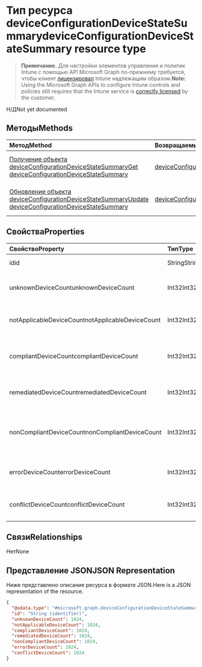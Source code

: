 # <a name="deviceconfigurationdevicestatesummary-resource-type"></a><span data-ttu-id="7a4fe-101">Тип ресурса deviceConfigurationDeviceStateSummary</span><span class="sxs-lookup"><span data-stu-id="7a4fe-101">deviceConfigurationDeviceStateSummary resource type</span></span>

> <span data-ttu-id="7a4fe-102">**Примечание.** Для настройки элементов управления и политик Intune с помощью API Microsoft Graph по-прежнему требуется, чтобы клиент [лицензировал](https://go.microsoft.com/fwlink/?linkid=839381) Intune надлежащим образом.</span><span class="sxs-lookup"><span data-stu-id="7a4fe-102">**Note:** Using the Microsoft Graph APIs to configure Intune controls and policies still requires that the Intune service is [correctly licensed](https://go.microsoft.com/fwlink/?linkid=839381) by the customer.</span></span>

<span data-ttu-id="7a4fe-103">Н/Д</span><span class="sxs-lookup"><span data-stu-id="7a4fe-103">Not yet documented</span></span>
## <a name="methods"></a><span data-ttu-id="7a4fe-104">Методы</span><span class="sxs-lookup"><span data-stu-id="7a4fe-104">Methods</span></span>
|<span data-ttu-id="7a4fe-105">Метод</span><span class="sxs-lookup"><span data-stu-id="7a4fe-105">Method</span></span>|<span data-ttu-id="7a4fe-106">Возвращаемый тип</span><span class="sxs-lookup"><span data-stu-id="7a4fe-106">Return Type</span></span>|<span data-ttu-id="7a4fe-107">Описание</span><span class="sxs-lookup"><span data-stu-id="7a4fe-107">Description</span></span>|
|:---|:---|:---|
|[<span data-ttu-id="7a4fe-108">Получение объекта deviceConfigurationDeviceStateSummary</span><span class="sxs-lookup"><span data-stu-id="7a4fe-108">Get deviceConfigurationDeviceStateSummary</span></span>](../api/intune_deviceconfig_deviceconfigurationdevicestatesummary_get.md)|[<span data-ttu-id="7a4fe-109">deviceConfigurationDeviceStateSummary</span><span class="sxs-lookup"><span data-stu-id="7a4fe-109">deviceConfigurationDeviceStateSummary</span></span>](../resources/intune_deviceconfig_deviceconfigurationdevicestatesummary.md)|<span data-ttu-id="7a4fe-110">Чтение свойств и связей объекта [deviceConfigurationDeviceStateSummary](../resources/intune_deviceconfig_deviceconfigurationdevicestatesummary.md).</span><span class="sxs-lookup"><span data-stu-id="7a4fe-110">Read properties and relationships of the [deviceConfigurationDeviceStateSummary](../resources/intune_deviceconfig_deviceconfigurationdevicestatesummary.md) object.</span></span>|
|[<span data-ttu-id="7a4fe-111">Обновление объекта deviceConfigurationDeviceStateSummary</span><span class="sxs-lookup"><span data-stu-id="7a4fe-111">Update deviceConfigurationDeviceStateSummary</span></span>](../api/intune_deviceconfig_deviceconfigurationdevicestatesummary_update.md)|[<span data-ttu-id="7a4fe-112">deviceConfigurationDeviceStateSummary</span><span class="sxs-lookup"><span data-stu-id="7a4fe-112">deviceConfigurationDeviceStateSummary</span></span>](../resources/intune_deviceconfig_deviceconfigurationdevicestatesummary.md)|<span data-ttu-id="7a4fe-113">Обновление свойств объекта [deviceConfigurationDeviceStateSummary](../resources/intune_deviceconfig_deviceconfigurationdevicestatesummary.md).</span><span class="sxs-lookup"><span data-stu-id="7a4fe-113">Update the properties of a [deviceConfigurationDeviceStateSummary](../resources/intune_deviceconfig_deviceconfigurationdevicestatesummary.md) object.</span></span>|

## <a name="properties"></a><span data-ttu-id="7a4fe-114">Свойства</span><span class="sxs-lookup"><span data-stu-id="7a4fe-114">Properties</span></span>
|<span data-ttu-id="7a4fe-115">Свойство</span><span class="sxs-lookup"><span data-stu-id="7a4fe-115">Property</span></span>|<span data-ttu-id="7a4fe-116">Тип</span><span class="sxs-lookup"><span data-stu-id="7a4fe-116">Type</span></span>|<span data-ttu-id="7a4fe-117">Описание</span><span class="sxs-lookup"><span data-stu-id="7a4fe-117">Description</span></span>|
|:---|:---|:---|
|<span data-ttu-id="7a4fe-118">id</span><span class="sxs-lookup"><span data-stu-id="7a4fe-118">id</span></span>|<span data-ttu-id="7a4fe-119">String</span><span class="sxs-lookup"><span data-stu-id="7a4fe-119">String</span></span>|<span data-ttu-id="7a4fe-120">Ключ объекта.</span><span class="sxs-lookup"><span data-stu-id="7a4fe-120">Key of the entity.</span></span>|
|<span data-ttu-id="7a4fe-121">unknownDeviceCount</span><span class="sxs-lookup"><span data-stu-id="7a4fe-121">unknownDeviceCount</span></span>|<span data-ttu-id="7a4fe-122">Int32</span><span class="sxs-lookup"><span data-stu-id="7a4fe-122">Int32</span></span>|<span data-ttu-id="7a4fe-123">Количество неизвестных устройств</span><span class="sxs-lookup"><span data-stu-id="7a4fe-123">Number of unknown devices</span></span>|
|<span data-ttu-id="7a4fe-124">notApplicableDeviceCount</span><span class="sxs-lookup"><span data-stu-id="7a4fe-124">notApplicableDeviceCount</span></span>|<span data-ttu-id="7a4fe-125">Int32</span><span class="sxs-lookup"><span data-stu-id="7a4fe-125">Int32</span></span>|<span data-ttu-id="7a4fe-126">Количество неприменимых устройств</span><span class="sxs-lookup"><span data-stu-id="7a4fe-126">Number of not applicable devices</span></span>|
|<span data-ttu-id="7a4fe-127">compliantDeviceCount</span><span class="sxs-lookup"><span data-stu-id="7a4fe-127">compliantDeviceCount</span></span>|<span data-ttu-id="7a4fe-128">Int32</span><span class="sxs-lookup"><span data-stu-id="7a4fe-128">Int32</span></span>|<span data-ttu-id="7a4fe-129">Количество устройств, соответствующих требованиям</span><span class="sxs-lookup"><span data-stu-id="7a4fe-129">Number of compliant devices</span></span>|
|<span data-ttu-id="7a4fe-130">remediatedDeviceCount</span><span class="sxs-lookup"><span data-stu-id="7a4fe-130">remediatedDeviceCount</span></span>|<span data-ttu-id="7a4fe-131">Int32</span><span class="sxs-lookup"><span data-stu-id="7a4fe-131">Int32</span></span>|<span data-ttu-id="7a4fe-132">Количество исправленных устройств</span><span class="sxs-lookup"><span data-stu-id="7a4fe-132">Number of remediated devices</span></span>|
|<span data-ttu-id="7a4fe-133">nonCompliantDeviceCount</span><span class="sxs-lookup"><span data-stu-id="7a4fe-133">nonCompliantDeviceCount</span></span>|<span data-ttu-id="7a4fe-134">Int32</span><span class="sxs-lookup"><span data-stu-id="7a4fe-134">Int32</span></span>|<span data-ttu-id="7a4fe-135">Количество устройств, не соответствующих требованиям</span><span class="sxs-lookup"><span data-stu-id="7a4fe-135">Number of NonCompliant devices</span></span>|
|<span data-ttu-id="7a4fe-136">errorDeviceCount</span><span class="sxs-lookup"><span data-stu-id="7a4fe-136">errorDeviceCount</span></span>|<span data-ttu-id="7a4fe-137">Int32</span><span class="sxs-lookup"><span data-stu-id="7a4fe-137">Int32</span></span>|<span data-ttu-id="7a4fe-138">Количество устройств с ошибками</span><span class="sxs-lookup"><span data-stu-id="7a4fe-138">Number of error devices</span></span>|
|<span data-ttu-id="7a4fe-139">conflictDeviceCount</span><span class="sxs-lookup"><span data-stu-id="7a4fe-139">conflictDeviceCount</span></span>|<span data-ttu-id="7a4fe-140">Int32</span><span class="sxs-lookup"><span data-stu-id="7a4fe-140">Int32</span></span>|<span data-ttu-id="7a4fe-141">Количество конфликтующих устройств</span><span class="sxs-lookup"><span data-stu-id="7a4fe-141">Number of conflict devices</span></span>|

## <a name="relationships"></a><span data-ttu-id="7a4fe-142">Связи</span><span class="sxs-lookup"><span data-stu-id="7a4fe-142">Relationships</span></span>
<span data-ttu-id="7a4fe-143">Нет</span><span class="sxs-lookup"><span data-stu-id="7a4fe-143">None</span></span>
## <a name="json-representation"></a><span data-ttu-id="7a4fe-144">Представление JSON</span><span class="sxs-lookup"><span data-stu-id="7a4fe-144">JSON Representation</span></span>
<span data-ttu-id="7a4fe-145">Ниже представлено описание ресурса в формате JSON.</span><span class="sxs-lookup"><span data-stu-id="7a4fe-145">Here is a JSON representation of the resource.</span></span>
<!-- {
  "blockType": "resource",
  "keyProperty": "id",
  "@odata.type": "microsoft.graph.deviceConfigurationDeviceStateSummary"
}
-->
``` json
{
  "@odata.type": "#microsoft.graph.deviceConfigurationDeviceStateSummary",
  "id": "String (identifier)",
  "unknownDeviceCount": 1024,
  "notApplicableDeviceCount": 1024,
  "compliantDeviceCount": 1024,
  "remediatedDeviceCount": 1024,
  "nonCompliantDeviceCount": 1024,
  "errorDeviceCount": 1024,
  "conflictDeviceCount": 1024
}
```



